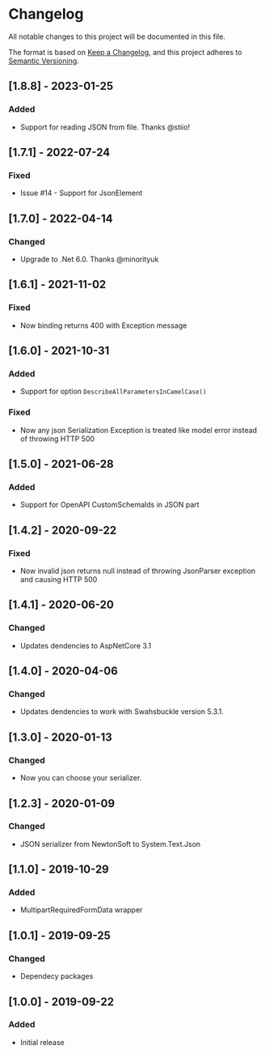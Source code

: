 # Changelog
All notable changes to this project will be documented in this file.

The format is based on [Keep a Changelog](https://keepachangelog.com/en/1.0.0/),
and this project adheres to [Semantic Versioning](https://semver.org/spec/v2.0.0.html).

## [1.8.8] - 2023-01-25
### Added
- Support for reading JSON from file. Thanks @stiio!

## [1.7.1] - 2022-07-24
### Fixed
- Issue #14 - Support for JsonElement

## [1.7.0] - 2022-04-14
### Changed
- Upgrade to .Net 6.0. Thanks @minorityuk

## [1.6.1] - 2021-11-02
### Fixed
- Now binding returns 400 with Exception message

## [1.6.0] - 2021-10-31
### Added
- Support for option `DescribeAllParametersInCamelCase()`

### Fixed
- Now any json Serialization Exception is treated like model error instead of throwing HTTP 500 

## [1.5.0] - 2021-06-28
### Added
- Support for OpenAPI CustomSchemaIds in JSON part

## [1.4.2] - 2020-09-22
### Fixed
 - Now invalid json returns null instead of throwing JsonParser exception and causing HTTP 500

## [1.4.1] - 2020-06-20
### Changed
 - Updates dendencies to AspNetCore 3.1

## [1.4.0] - 2020-04-06
### Changed
 - Updates dendencies to work with Swahsbuckle version 5.3.1.

## [1.3.0] - 2020-01-13
### Changed
 - Now you can choose your serializer.

## [1.2.3] - 2020-01-09
### Changed
 - JSON serializer from NewtonSoft to System.Text.Json

## [1.1.0] - 2019-10-29
### Added
 - MultipartRequiredFormData wrapper

## [1.0.1] - 2019-09-25
### Changed
 - Dependecy packages

## [1.0.0] - 2019-09-22
### Added
 - Initial release
